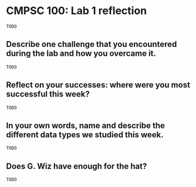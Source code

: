 # CMPSC 100: Lab 1 reflection

`TODO`

## Describe one challenge that you encountered during the lab and how you overcame it.

`TODO`

## Reflect on your successes: where were you most successful this week?

`TODO`

## In your own words, name and describe the different data types we studied this week.

`TODO`

## Does G. Wiz have enough for the hat?

`TODO`